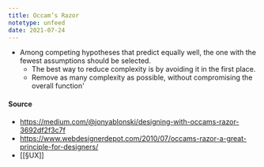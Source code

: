 ```yaml
---
title: Occam’s Razor
notetype: unfeed
date: 2021-07-24
---
```


- Among competing hypotheses that predict equally well, the one with the fewest assumptions should be selected.
	- The best way to reduce complexity is by avoiding it in the first place.
	- Remove as many complexity as possible, without compromising the overall function'

#### Source
- https://medium.com/@jonyablonski/designing-with-occams-razor-3692df2f3c7f
- https://www.webdesignerdepot.com/2010/07/occams-razor-a-great-principle-for-designers/
- [[§UX]]